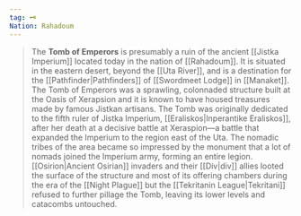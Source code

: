 ```yaml
---
tag: 🗝️
Nation: Rahadoum
---
```

> The **Tomb of Emperors** is presumably a ruin of the ancient [[Jistka Imperium]] located today in the nation of [[Rahadoum]]. It is situated in the eastern desert, beyond the [[Uta River]], and is a destination for the [[Pathfinder|Pathfinders]] of [[Swordmeet Lodge]] in [[Manaket]].
> The Tomb of Emperors was a sprawling, colonnaded structure built at the Oasis of Xerapsion and it is known to have housed treasures made by famous Jistkan artisans. The Tomb was originally dedicated to the fifth ruler of Jistka Imperium, [[Eraliskos|Inperantike Eraliskos]], after her death at a decisive battle at Xeraspion—a battle that expanded the Imperium to the region east of the Uta. The nomadic tribes of the area became so impressed by the monument that a lot of nomads joined the Imperium army, forming an entire legion. [[Osirion|Ancient Osirian]] invaders and their [[Div|div]] allies looted the surface of the structure and most of its offering chambers during the era of the [[Night Plague]] but the [[Tekritanin League|Tekritani]] refused to further pillage the Tomb, leaving its lower levels and catacombs untouched.









